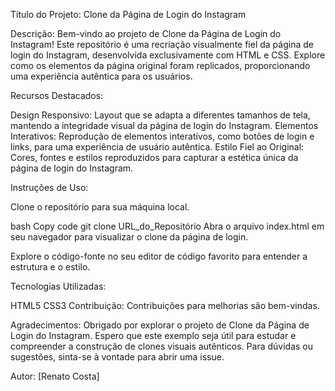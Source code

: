 Título do Projeto: Clone da Página de Login do Instagram

Descrição:
Bem-vindo ao projeto de Clone da Página de Login do Instagram! Este repositório é uma recriação visualmente fiel da página de login do Instagram, desenvolvida exclusivamente com HTML e CSS. Explore como os elementos da página original foram replicados, proporcionando uma experiência autêntica para os usuários.

Recursos Destacados:

Design Responsivo: Layout que se adapta a diferentes tamanhos de tela, mantendo a integridade visual da página de login do Instagram.
Elementos Interativos: Reprodução de elementos interativos, como botões de login e links, para uma experiência de usuário autêntica.
Estilo Fiel ao Original: Cores, fontes e estilos reproduzidos para capturar a estética única da página de login do Instagram.

Instruções de Uso:

Clone o repositório para sua máquina local.

bash
Copy code
git clone URL_do_Repositório
Abra o arquivo index.html em seu navegador para visualizar o clone da página de login.

Explore o código-fonte no seu editor de código favorito para entender a estrutura e o estilo.

Tecnologias Utilizadas:

HTML5
CSS3
Contribuição:
Contribuições para melhorias são bem-vindas.


Agradecimentos:
Obrigado por explorar o projeto de Clone da Página de Login do Instagram. Espero que este exemplo seja útil para estudar e compreender a construção de clones visuais autênticos. Para dúvidas ou sugestões, sinta-se à vontade para abrir uma issue.

Autor:
[Renato Costa]
